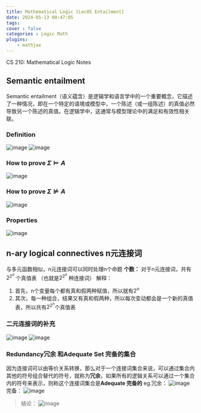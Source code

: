 ```yaml
---
title: Mathematical Logic [Lec05 Entailment]
date: 2024-05-13 00:47:05
tags:
cover : false
categories : Logic Math
plugins: 
    - mathjax
---
```

CS 210: Mathematical Logic Notes

<!-- more -->

## Semantic entailment

Semantic entailment（语义蕴含）是逻辑学和语言学中的一个重要概念，它描述了一种情况，即在一个特定的语境或模型中，一个陈述（或一组陈述）的真值必然导致另一个陈述的真值。在逻辑学中，这通常与模型理论中的满足和有效性相关联。

### Definition

![image](img1.png)
![image](img2.png)

### How to prove $\Sigma \models A$

![image](img3.png)

### How to prove $\Sigma \not\models A$

![image](img4.png)

### Properties

![image](img5.png)

## n-ary logical connectives n元连接词

与多元函数相似，n元连接词可以同时处理n个命题
**个数：** 对于n元连接词，共有$2^{2^{n}}$ 个真值表 （也就是$2^{2^{n}}$ 种连接词）
 解释：
 1. 首先，n个变量每个都有真和假两种赋值，所以就有$2^{n}$
 2. 其次，每一种组合，结果又有真和假两种，所以每次变动都会是一个新的真值表，所以共有$2^{2^{n}}$个真值表

### 二元连接词的补充

![image](img6.png)
![image](img7.png)

### Redundancy冗余 和Adequate Set 完备的集合

因为连接词可以由等价关系转换，那么对于一个连接词集合来说，可以通过集合内其他的符号组合替代的符号，就称为**冗余**，如果所有的逻辑关系可以通过一个集合内的符号来表示，则称这个连接词集合是**Adequate 完备的**
eg.冗余：
![image](img8.png)
完备：
![image](img9.png)

>结论：
>![image](img10.png)
